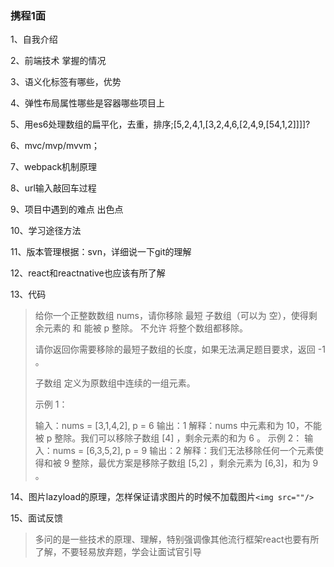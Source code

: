 ### 携程1面

1、自我介绍

2、前端技术 掌握的情况

3、语义化标签有哪些，优势

4、弹性布局属性哪些是容器哪些项目上

5、用es6处理数组的扁平化，去重，排序;[5,2,4,1,[3,2,4,6,[2,4,9,[54,1,2]]]]?

6、mvc/mvp/mvvm；

7、webpack机制原理

8、url输入敲回车过程

9、项目中遇到的难点 出色点

10、学习途径方法

11、版本管理根据：svn，详细说一下git的理解

12、react和reactnative也应该有所了解

13、代码

> 给你一个正整数数组 nums，请你移除 最短 子数组（可以为 空），使得剩余元素的 和 能被 p 整除。 不允许 将整个数组都移除。
>
> 请你返回你需要移除的最短子数组的长度，如果无法满足题目要求，返回 -1 。
>
> 子数组 定义为原数组中连续的一组元素。
>
> 示例 1：
>
> 输入：nums = [3,1,4,2], p = 6
> 输出：1
> 解释：nums 中元素和为 10，不能被 p 整除。我们可以移除子数组 [4] ，剩余元素的和为 6 。
> 示例 2：
> 输入：nums = [6,3,5,2], p = 9
> 输出：2
> 解释：我们无法移除任何一个元素使得和被 9 整除，最优方案是移除子数组 [5,2] ，剩余元素为 [6,3]，和为 9 。

14、图片lazyload的原理，怎样保证请求图片的时候不加载图片`<img src=""/>`

15、面试反馈

> 多问的是一些技术的原理、理解，特别强调像其他流行框架react也要有所了解，不要轻易放弃题，学会让面试官引导
